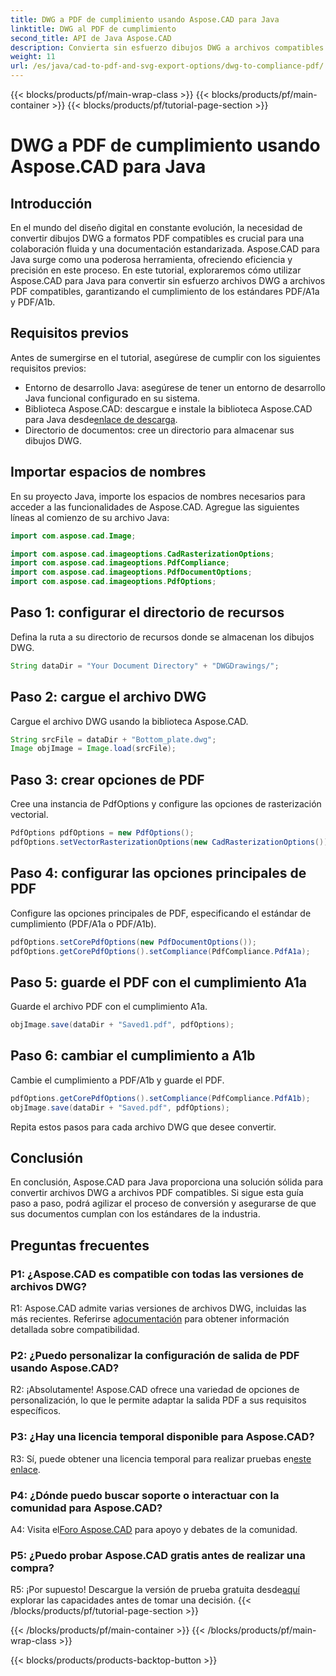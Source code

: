 ```yaml
---
title: DWG a PDF de cumplimiento usando Aspose.CAD para Java
linktitle: DWG al PDF de cumplimiento
second_title: API de Java Aspose.CAD
description: Convierta sin esfuerzo dibujos DWG a archivos compatibles con PDF/A1a y PDF/A1b utilizando Aspose.CAD para Java. Optimice su flujo de trabajo con precisión y facilidad.
weight: 11
url: /es/java/cad-to-pdf-and-svg-export-options/dwg-to-compliance-pdf/
---
```


{{< blocks/products/pf/main-wrap-class >}}
{{< blocks/products/pf/main-container >}}
{{< blocks/products/pf/tutorial-page-section >}}

# DWG a PDF de cumplimiento usando Aspose.CAD para Java

## Introducción

En el mundo del diseño digital en constante evolución, la necesidad de convertir dibujos DWG a formatos PDF compatibles es crucial para una colaboración fluida y una documentación estandarizada. Aspose.CAD para Java surge como una poderosa herramienta, ofreciendo eficiencia y precisión en este proceso. En este tutorial, exploraremos cómo utilizar Aspose.CAD para Java para convertir sin esfuerzo archivos DWG a archivos PDF compatibles, garantizando el cumplimiento de los estándares PDF/A1a y PDF/A1b.

## Requisitos previos

Antes de sumergirse en el tutorial, asegúrese de cumplir con los siguientes requisitos previos:

- Entorno de desarrollo Java: asegúrese de tener un entorno de desarrollo Java funcional configurado en su sistema.
-  Biblioteca Aspose.CAD: descargue e instale la biblioteca Aspose.CAD para Java desde[enlace de descarga](https://releases.aspose.com/cad/java/).
- Directorio de documentos: cree un directorio para almacenar sus dibujos DWG.

## Importar espacios de nombres

En su proyecto Java, importe los espacios de nombres necesarios para acceder a las funcionalidades de Aspose.CAD. Agregue las siguientes líneas al comienzo de su archivo Java:

```java
import com.aspose.cad.Image;

import com.aspose.cad.imageoptions.CadRasterizationOptions;
import com.aspose.cad.imageoptions.PdfCompliance;
import com.aspose.cad.imageoptions.PdfDocumentOptions;
import com.aspose.cad.imageoptions.PdfOptions;
```

## Paso 1: configurar el directorio de recursos

Defina la ruta a su directorio de recursos donde se almacenan los dibujos DWG.

```java
String dataDir = "Your Document Directory" + "DWGDrawings/";
```

## Paso 2: cargue el archivo DWG

Cargue el archivo DWG usando la biblioteca Aspose.CAD.

```java
String srcFile = dataDir + "Bottom_plate.dwg";
Image objImage = Image.load(srcFile);
```

## Paso 3: crear opciones de PDF

Cree una instancia de PdfOptions y configure las opciones de rasterización vectorial.

```java
PdfOptions pdfOptions = new PdfOptions();
pdfOptions.setVectorRasterizationOptions(new CadRasterizationOptions());
```

## Paso 4: configurar las opciones principales de PDF

Configure las opciones principales de PDF, especificando el estándar de cumplimiento (PDF/A1a o PDF/A1b).

```java
pdfOptions.setCorePdfOptions(new PdfDocumentOptions());
pdfOptions.getCorePdfOptions().setCompliance(PdfCompliance.PdfA1a);
```

## Paso 5: guarde el PDF con el cumplimiento A1a

Guarde el archivo PDF con el cumplimiento A1a.

```java
objImage.save(dataDir + "Saved1.pdf", pdfOptions);
```

## Paso 6: cambiar el cumplimiento a A1b

Cambie el cumplimiento a PDF/A1b y guarde el PDF.

```java
pdfOptions.getCorePdfOptions().setCompliance(PdfCompliance.PdfA1b);
objImage.save(dataDir + "Saved.pdf", pdfOptions);
```

Repita estos pasos para cada archivo DWG que desee convertir.

## Conclusión

En conclusión, Aspose.CAD para Java proporciona una solución sólida para convertir archivos DWG a archivos PDF compatibles. Si sigue esta guía paso a paso, podrá agilizar el proceso de conversión y asegurarse de que sus documentos cumplan con los estándares de la industria.

## Preguntas frecuentes

### P1: ¿Aspose.CAD es compatible con todas las versiones de archivos DWG?

 R1: Aspose.CAD admite varias versiones de archivos DWG, incluidas las más recientes. Referirse a[documentación](https://reference.aspose.com/cad/java/) para obtener información detallada sobre compatibilidad.

### P2: ¿Puedo personalizar la configuración de salida de PDF usando Aspose.CAD?

R2: ¡Absolutamente! Aspose.CAD ofrece una variedad de opciones de personalización, lo que le permite adaptar la salida PDF a sus requisitos específicos.

### P3: ¿Hay una licencia temporal disponible para Aspose.CAD?

 R3: Sí, puede obtener una licencia temporal para realizar pruebas en[este enlace](https://purchase.aspose.com/temporary-license/).

### P4: ¿Dónde puedo buscar soporte o interactuar con la comunidad para Aspose.CAD?

 A4: Visita el[Foro Aspose.CAD](https://forum.aspose.com/c/cad/19) para apoyo y debates de la comunidad.

### P5: ¿Puedo probar Aspose.CAD gratis antes de realizar una compra?

 R5: ¡Por supuesto! Descargue la versión de prueba gratuita desde[aquí](https://releases.aspose.com/) explorar las capacidades antes de tomar una decisión.
{{< /blocks/products/pf/tutorial-page-section >}}

{{< /blocks/products/pf/main-container >}}
{{< /blocks/products/pf/main-wrap-class >}}

{{< blocks/products/products-backtop-button >}}
